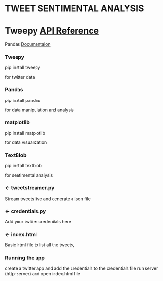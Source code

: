 TWEET SENTIMENTAL ANALYSIS
=================

Tweepy [API Reference](http://docs.tweepy.org/en/v3.5.0/api.html)
=================
Pandas [Documentaion](http://pandas.pydata.org/pandas-docs/stable/)

### Tweepy

pip install tweepy

for twitter data

### Pandas

pip install pandas

for data manipulation and analysis

### matplotlib

pip install matplotlib

for data visualization

### TextBlob

pip install textblob

for sentimental analysis

### ← tweetstreamer.py

Stream tweets live and generate a json file

### ← credentials.py

Add your twitter credentials here

### ← index.html

Basic html file to list all the tweets,

### Running the app

create a twitter app and add the credentials to the credentials file
run server (http-server) and open index.html file


